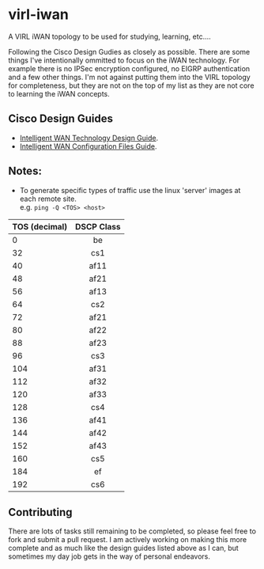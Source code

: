# virl-iwan

A VIRL iWAN topology to be used for studying, learning, etc....

Following the Cisco Design Gudies as closely as possible.  There are some things I've intentionally ommitted to focus on the iWAN technology.  For example there is no IPSec encryption configured, no EIGRP authentication and a few other things.  I'm not against putting them into the VIRL topology for completeness, but they are not on the top of my list as they are not core to learning the iWAN concepts.

## Cisco Design Guides
 
 * [Intelligent WAN Technology Design Guide](http://www.cisco.com/c/dam/en/us/td/docs/solutions/CVD/Feb2016/CVD-IWANDesignGuide-FEB16.pdf).
 * [Intelligent WAN Configuration Files Guide](http://www.cisco.com/c/dam/en/us/td/docs/solutions/CVD/Feb2016/CVD-IWANConfigurationFilesGuide-FEB16.pdf).

## Notes:

* To generate specific types of traffic use the linux 'server' images at each remote site.  
	e.g. `ping -Q <TOS> <host>`


| TOS (decimal) | DSCP Class    |
| ------------- |:-------------:|
| 0 			| be 			|
| 32			| cs1			|
| 40			| af11			|
| 48			| af21 			|
| 56			| af13 			|
| 64			| cs2 			|
| 72			| af21			|
| 80			| af22			|
| 88			| af23 			|
| 96			| cs3 			|
| 104			| af31 			|
| 112			| af32 			|
| 120			| af33 			|
| 128			| cs4 			|
| 136			| af41 			|
| 144			| af42 			|
| 152			| af43 			|
| 160			| cs5 			|
| 184			| ef 			|
| 192			| cs6 			|

##  Contributing

There are lots of tasks still remaining to be completed, so please feel free to fork and submit a pull request.  I am actively working on making this more complete and as much like the design guides listed above as I can, but sometimes my day job gets in the way of personal endeavors.  

